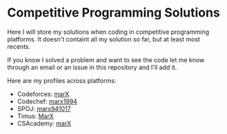 Competitive Programming Solutions
=================================

Here I will store my solutions when coding in competitive programming platforms.
It doesn't containt all my solution so far, but at least most recents.

If you know I solved a problem and want to see the code let me know through an email
or an issue in this repository and I'll add it.

Here are my profiles across platforms:

+   Codeforces: [marX](http://codeforces.com/profile/marX)
+   Codechef: [marx1994](https://www.codechef.com/users/marx1994)
+   SPOJ: [marx941017](http://www.spoj.com/users/marx941017/)
+   Timus: [MarX](http://acm.timus.ru/author.aspx?id=171713)
+   CSAcademy: [marX](https://csacademy.com/user/marX)

